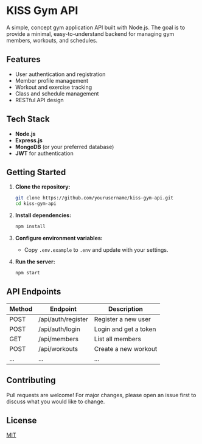 # KISS Gym API

A simple, concept gym application API built with Node.js. The goal is to provide a minimal, easy-to-understand backend for managing gym members, workouts, and schedules.

## Features

- User authentication and registration
- Member profile management
- Workout and exercise tracking
- Class and schedule management
- RESTful API design

## Tech Stack

- **Node.js**
- **Express.js**
- **MongoDB** (or your preferred database)
- **JWT** for authentication

## Getting Started

1. **Clone the repository:**

   ```bash
   git clone https://github.com/yourusername/kiss-gym-api.git
   cd kiss-gym-api
   ```

2. **Install dependencies:**

   ```bash
   npm install
   ```

3. **Configure environment variables:**

   - Copy `.env.example` to `.env` and update with your settings.

4. **Run the server:**
   ```bash
   npm start
   ```

## API Endpoints

| Method | Endpoint           | Description           |
| ------ | ------------------ | --------------------- |
| POST   | /api/auth/register | Register a new user   |
| POST   | /api/auth/login    | Login and get a token |
| GET    | /api/members       | List all members      |
| POST   | /api/workouts      | Create a new workout  |
| ...    | ...                | ...                   |

## Contributing

Pull requests are welcome! For major changes, please open an issue first to discuss what you would like to change.

## License

[MIT](LICENSE)

